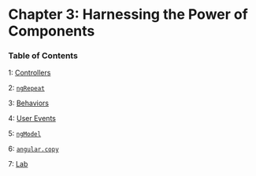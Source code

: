 # Chapter 3: Harnessing the Power of Components

### Table of Contents

1: [Controllers](controllers.md)

2: [`ngRepeat`](ngRepeat.md)

3: [Behaviors](behaviors.md)

4: [User Events](events.md)

5: [`ngModel`](ng-model.md)

6: [`angular.copy`](angular-copy.md)

7: [Lab](lab.md)